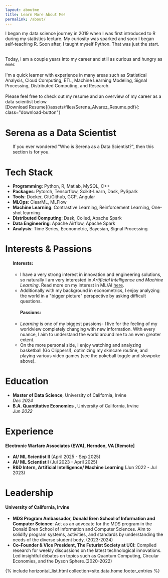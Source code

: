 ```yaml
---
layout: aboutme
title: Learn More About Me!
permalink: /about/
---
```



<div class="desc-card" >
<div class="body">

I began my data science journey in 2019 when I was first introduced to R during my statistics lecture. My curiosity was sparked and soon I began self-teaching R. Soon after, I taught myself Python. That was just the start.
<div></div>
<br> Today, I am a couple years into my career and still as curious and hungry as ever.
<div></div>
<br> I'm a quick learner with experience in many areas such as Statistical Analysis, Cloud Computing, ETL, Machine Learning Modeling, Signal Processing, Distributed Computing, and Research.
<div></div>
<br>Please feel free to check out my resume and an overview of my career as a data scientist below.


</div>
</div>
[Download Resume](/assets/files/Serena_Alvarez_Resume.pdf){: class="download-button"}




<div class="bigcard">
<h1 class="title">Serena as a Data Scientist</h1>
<div class="body">
<ul>
  If you ever wondered "Who is Serena as a Data Scientist?", then this section is for you. 
</ul>
<style>
  
</style>
<div class="card">
<h1 class="header">Tech Stack</h1>
<div class="body">
<ul>
  <li><strong>Programming</strong>: Python, R, Matlab, MySQL, C++</li>
  <li><strong>Packages</strong>: Pytorch, Tensorflow, Scikit-Learn, Dask, PySpark</li>
  <li><strong>Tools</strong>: Docker, Git/Github, GCP, Angular</li>
  <li><strong>MLOps</strong>: ClearML, MLFlow</li>
  <li><strong>Machine Learning</strong>: Contrastive Learning, Reinforcement Learning, One-shot learning</li>
  <li><strong>Distributed Computing</strong>: Dask, Coiled, Apache Spark</li>
  <li><strong>Data Engineering</strong>: Apache Airflow, Apache Spark</li>
  <li><strong>Analysis</strong>: Time Series, Econometric, Bayesian, Signal Processing</li>
</ul>
</div>
</div>

<div class="card">
<h1 class="header">Interests & Passions</h1>
<div class="body">
<ul>
  <h4>Interests: </h4>
  <ul>
    <li>I have a very strong interest in innovation and engineering solutions, so naturally I am very interested in <em>Artificial Intelligence and Machine Learning</em>. Read more on my interest in ML/AI <a href= "/coming-soon" >here</a>. </li>
    <li>Additionally with my background in econometrics, I enjoy analyzing the world in a "bigger picture" perspective by asking difficult questions. </li>
  </ul>
  <ul>
  <h4>Passions:</h4>
    <li><em>Learning</em> is one of my biggest passions- I live for the feeling of my worldview completely changing with new information. With every nuance, I aim to understand the world around me to an even greater extent.</li>
    <li>On the more personal side, I enjoy watching and analyzing basketball (Go Clippers!), optimizing my skincare routine, and playing various video games (see the pokeball toggle and slowpoke above).</li>
  </ul>
</ul>
</div>
</div>

<div class="card">
<h1 class="header">Education</h1>
<div class="body">
<ul>
  <li><strong>Master of Data Science</strong>, University of California, Irvine</li> <em>  Dec 2024</em>
  <li><strong>B.A. Quantitative Economics </strong>, University of California, Irvine</li> <em>  Jun 2022</em>
</ul>
</div>
</div>

<div class="card">
<h1 class="header">Experience</h1>
<div class="body">
<h4>Electronic Warfare Associates (EWA), Herndon, VA [Remote]</h4>
<ul>
  <li><strong>AI/ ML Scientist II</strong> (April 2025 - Sep 2025)</li>
  <li><strong>AI/ ML Scientist I</strong> (Jul 2023 - April 2025)</li>
  <li><strong>R&D Intern, Artificial Intelligence/ Machine Learning</strong> (Jun 2022 - Jul 2023)</li>
</ul>
</div>
</div>



<div class="card">
<h1 class="header">Leadership</h1>
<div class="body">
<h4>University of California, Irvine</h4>
<ul>
  <li><strong>MDS Program Ambassador, Donald Bren School of Information and Computer Science</strong>: Act as an advocate for the MDS program in the Donald Bren School of Information and Computer Sciences. Aim to solidify program systems, activities, and standards by understanding the needs of the diverse student body. (2023-2024)</li>
  <li><strong>Co-Founder & Vice President, The Futurist Society at UCI</strong>: Compiled research for weekly discussions on the latest technological innovations. Led insightful debates on topics such as Quantum Computing, Circular Economies, and the Dyson Sphere.(2020-2022)</li>
</ul>
</div>
</div>



</div>
</div>



<footer>
  <div class="dashed"></div>
  {% include horizontal_list.html collection=site.data.home.footer_entries %}
</footer>